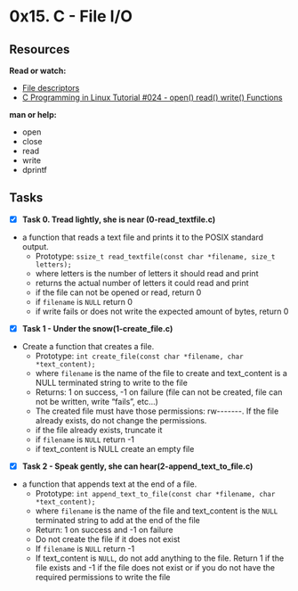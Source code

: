 # 0x15. C - File I/O

## Resources
**Read or watch:**
* [File descriptors](https://en.wikipedia.org/wiki/File_descriptor)
* [C Programming in Linux Tutorial #024 - open() read() write() Functions](https://www.youtube.com/watch?v=dP3N8g7h8gY)

**man or help:**
* open
* close
* read
* write
* dprintf

## Tasks

- [x] **Task 0. Tread lightly, she is near (0-read_textfile.c)**
* a function that reads a text file and prints it to the POSIX standard output.
	* Prototype: ```ssize_t read_textfile(const char *filename, size_t letters);```
	* where letters is the number of letters it should read and print
	* returns the actual number of letters it could read and print
	* if the file can not be opened or read, return 0
	* if ```filename``` is ```NULL``` return 0
	* if write fails or does not write the expected amount of bytes, return 0

- [x] **Task 1 - Under the snow(1-create_file.c)**
* Create a function that creates a file.
	* Prototype: ```int create_file(const char *filename, char *text_content);```
	* where ```filename``` is the name of the file to create and text_content is a NULL terminated string to write to the file
	* Returns: 1 on success, -1 on failure (file can not be created, file can not be written, write “fails”, etc…)
	* The created file must have those permissions: rw-------. If the file already exists, do not change the permissions.
	* if the file already exists, truncate it
	* if ```filename``` is ```NULL``` return -1
	* if text_content is NULL create an empty file

- [x] **Task 2 - Speak gently, she can hear(2-append_text_to_file.c)**
* a function that appends text at the end of a file.
	* Prototype: ```int append_text_to_file(const char *filename, char *text_content);```
	* where ```filename``` is the name of the file and text_content is the ```NULL``` terminated string to add at the end of the file
	* Return: 1 on success and -1 on failure
	* Do not create the file if it does not exist
	* If ```filename``` is ```NULL``` return -1
	* If text_content is ```NULL```, do not add anything to the file. Return 1 if the file exists and -1 if the file does not exist or if you do not have the required permissions to write the file
